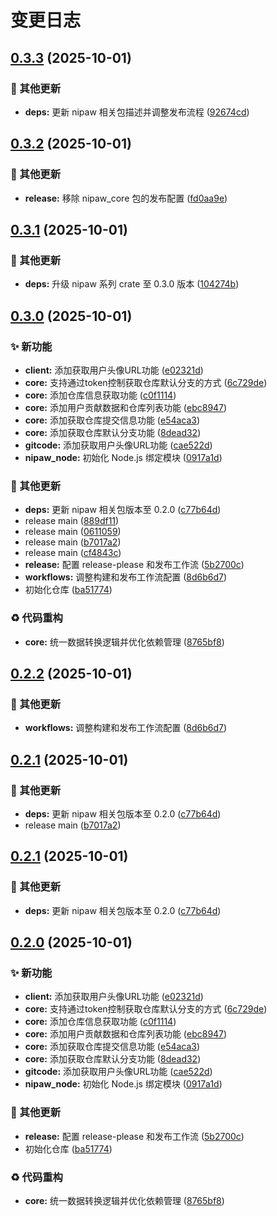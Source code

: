 # 变更日志

## [0.3.3](https://github.com/puniyu-plugins/nipaw/compare/v0.3.2...v0.3.3) (2025-10-01)


### 🔧 其他更新

* **deps:** 更新 nipaw 相关包描述并调整发布流程 ([92674cd](https://github.com/puniyu-plugins/nipaw/commit/92674cde02df9df580b13501874ef68b86d37f11))

## [0.3.2](https://github.com/puniyu-plugins/nipaw/compare/v0.3.1...v0.3.2) (2025-10-01)


### 🔧 其他更新

* **release:** 移除 nipaw_core 包的发布配置 ([fd0aa9e](https://github.com/puniyu-plugins/nipaw/commit/fd0aa9e595230b9011080736966a3864b53d8419))

## [0.3.1](https://github.com/puniyu-plugins/nipaw/compare/v0.3.0...v0.3.1) (2025-10-01)


### 🔧 其他更新

* **deps:** 升级 nipaw 系列 crate 至 0.3.0 版本 ([104274b](https://github.com/puniyu-plugins/nipaw/commit/104274b3b62b4e662e1376fcd35b5ec1fcd29e2d))

## [0.3.0](https://github.com/puniyu-plugins/nipaw/compare/v0.2.2...v0.3.0) (2025-10-01)


### ✨ 新功能

* **client:** 添加获取用户头像URL功能 ([e02321d](https://github.com/puniyu-plugins/nipaw/commit/e02321d7eee5e225fb4e235148643031496f1b11))
* **core:** 支持通过token控制获取仓库默认分支的方式 ([6c729de](https://github.com/puniyu-plugins/nipaw/commit/6c729dec53f0d6e29263e22344c67c88721b517d))
* **core:** 添加仓库信息获取功能 ([c0f1114](https://github.com/puniyu-plugins/nipaw/commit/c0f1114af7764e6a7e1362edbafe04721119639b))
* **core:** 添加用户贡献数据和仓库列表功能 ([ebc8947](https://github.com/puniyu-plugins/nipaw/commit/ebc894715d67d6a14c3385ccbe6c786f48c080bd))
* **core:** 添加获取仓库提交信息功能 ([e54aca3](https://github.com/puniyu-plugins/nipaw/commit/e54aca38e6f5b68a34f0729e4f1052cc31d50f6e))
* **core:** 添加获取仓库默认分支功能 ([8dead32](https://github.com/puniyu-plugins/nipaw/commit/8dead321fe0aae917d08ea61fa64a3d64c2c56e3))
* **gitcode:** 添加获取用户头像URL功能 ([cae522d](https://github.com/puniyu-plugins/nipaw/commit/cae522d36232bd45f9bcd22a3a774c4383e760d5))
* **nipaw_node:** 初始化 Node.js 绑定模块 ([0917a1d](https://github.com/puniyu-plugins/nipaw/commit/0917a1d1623e6bca98f78da00546806f21a9d113))


### 🔧 其他更新

* **deps:** 更新 nipaw 相关包版本至 0.2.0 ([c77b64d](https://github.com/puniyu-plugins/nipaw/commit/c77b64da932a1a1de6500e4c25a5325bbc6fa155))
* release main ([889df11](https://github.com/puniyu-plugins/nipaw/commit/889df11713dce70094ab9715f772866516ed1277))
* release main ([0611059](https://github.com/puniyu-plugins/nipaw/commit/0611059583fef44ba9bb2678477e7b63dad89a32))
* release main ([b7017a2](https://github.com/puniyu-plugins/nipaw/commit/b7017a2c67f190acc02397483e045d6078a67255))
* release main ([cf4843c](https://github.com/puniyu-plugins/nipaw/commit/cf4843cef525bd11cbf52967b0a15741d8a9e726))
* **release:** 配置 release-please 和发布工作流 ([5b2700c](https://github.com/puniyu-plugins/nipaw/commit/5b2700c2155645a6fd5625c9514e3bb89b484307))
* **workflows:** 调整构建和发布工作流配置 ([8d6b6d7](https://github.com/puniyu-plugins/nipaw/commit/8d6b6d7fc9994bbd832afd9ee010b88513c1e5e8))
* 初始化仓库 ([ba51774](https://github.com/puniyu-plugins/nipaw/commit/ba517747af1ca817786475db2bf15ad753d91000))


### ♻️ 代码重构

* **core:** 统一数据转换逻辑并优化依赖管理 ([8765bf8](https://github.com/puniyu-plugins/nipaw/commit/8765bf8e6b483ee10ab723efb01e7476cccc1ff4))

## [0.2.2](https://github.com/puniyu-plugins/nipaw/compare/v0.2.1...v0.2.2) (2025-10-01)


### 🔧 其他更新

* **workflows:** 调整构建和发布工作流配置 ([8d6b6d7](https://github.com/puniyu-plugins/nipaw/commit/8d6b6d7fc9994bbd832afd9ee010b88513c1e5e8))

## [0.2.1](https://github.com/puniyu-plugins/nipaw/compare/v0.2.0...v0.2.1) (2025-10-01)


### 🔧 其他更新

* **deps:** 更新 nipaw 相关包版本至 0.2.0 ([c77b64d](https://github.com/puniyu-plugins/nipaw/commit/c77b64da932a1a1de6500e4c25a5325bbc6fa155))
* release main ([b7017a2](https://github.com/puniyu-plugins/nipaw/commit/b7017a2c67f190acc02397483e045d6078a67255))

## [0.2.1](https://github.com/puniyu-plugins/nipaw/compare/v0.2.0...v0.2.1) (2025-10-01)


### 🔧 其他更新

* **deps:** 更新 nipaw 相关包版本至 0.2.0 ([c77b64d](https://github.com/puniyu-plugins/nipaw/commit/c77b64da932a1a1de6500e4c25a5325bbc6fa155))

## [0.2.0](https://github.com/puniyu-plugins/nipaw/compare/v0.1.0...v0.2.0) (2025-10-01)


### ✨ 新功能

* **client:** 添加获取用户头像URL功能 ([e02321d](https://github.com/puniyu-plugins/nipaw/commit/e02321d7eee5e225fb4e235148643031496f1b11))
* **core:** 支持通过token控制获取仓库默认分支的方式 ([6c729de](https://github.com/puniyu-plugins/nipaw/commit/6c729dec53f0d6e29263e22344c67c88721b517d))
* **core:** 添加仓库信息获取功能 ([c0f1114](https://github.com/puniyu-plugins/nipaw/commit/c0f1114af7764e6a7e1362edbafe04721119639b))
* **core:** 添加用户贡献数据和仓库列表功能 ([ebc8947](https://github.com/puniyu-plugins/nipaw/commit/ebc894715d67d6a14c3385ccbe6c786f48c080bd))
* **core:** 添加获取仓库提交信息功能 ([e54aca3](https://github.com/puniyu-plugins/nipaw/commit/e54aca38e6f5b68a34f0729e4f1052cc31d50f6e))
* **core:** 添加获取仓库默认分支功能 ([8dead32](https://github.com/puniyu-plugins/nipaw/commit/8dead321fe0aae917d08ea61fa64a3d64c2c56e3))
* **gitcode:** 添加获取用户头像URL功能 ([cae522d](https://github.com/puniyu-plugins/nipaw/commit/cae522d36232bd45f9bcd22a3a774c4383e760d5))
* **nipaw_node:** 初始化 Node.js 绑定模块 ([0917a1d](https://github.com/puniyu-plugins/nipaw/commit/0917a1d1623e6bca98f78da00546806f21a9d113))


### 🔧 其他更新

* **release:** 配置 release-please 和发布工作流 ([5b2700c](https://github.com/puniyu-plugins/nipaw/commit/5b2700c2155645a6fd5625c9514e3bb89b484307))
* 初始化仓库 ([ba51774](https://github.com/puniyu-plugins/nipaw/commit/ba517747af1ca817786475db2bf15ad753d91000))


### ♻️ 代码重构

* **core:** 统一数据转换逻辑并优化依赖管理 ([8765bf8](https://github.com/puniyu-plugins/nipaw/commit/8765bf8e6b483ee10ab723efb01e7476cccc1ff4))
